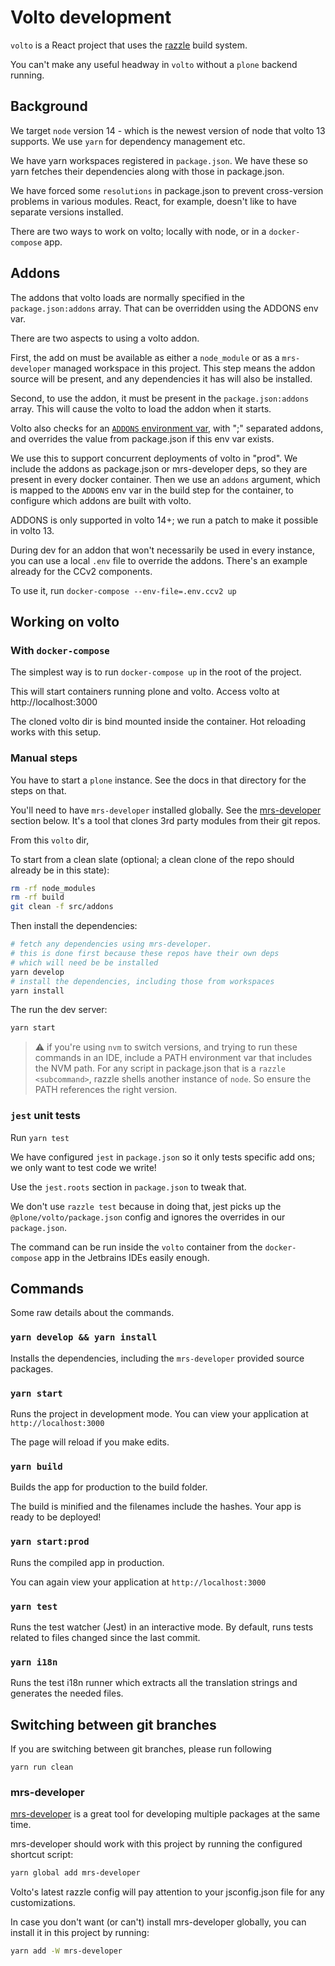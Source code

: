 # Volto development

`volto` is a React project that uses the [razzle](https://razzlejs.org/) build system.

You can't make any useful headway in `volto` without a `plone` backend running.

## Background

We target `node` version 14 - which is the newest version of node that volto 13 supports. We use `yarn` 
for dependency management etc.

We have yarn workspaces registered in `package.json`. We have these so yarn fetches their dependencies along with
those in package.json.

We have forced some `resolutions` in package.json to prevent cross-version problems in various modules. React, for 
example, doesn't like to have separate versions installed.

There are two ways to work on volto; locally with node, or in a `docker-compose` app.

## Addons

The addons that volto loads are normally specified in the `package.json:addons` array. That can be
overridden using the ADDONS env var.

There are two aspects to using a volto addon. 

First, the add on must be available as either a `node_module` or as a `mrs-developer` managed workspace in 
this project. This step means the addon source will be present, and any dependencies it has will also be installed.

Second, to use the addon, it must be present in the `package.json:addons` array. This will cause the volto to load 
the addon when it starts.

Volto also checks for an [`ADDONS` environment var](https://docs.voltocms.com/configuration/environmentvariables/#use-add-ons-via-the-addons-environment-variable), with ";" separated addons, and overrides the value from package.json
if this env var exists.

We use this to support concurrent deployments of volto in "prod". We include the addons as package.json 
or mrs-developer deps, so they are present in every docker container. Then we use an `addons` argument, which is mapped
to the `ADDONS` env var in the build step for the container, to configure which addons are built with volto.

ADDONS is only supported in volto 14+; we run a patch to make it possible in volto 13.

During dev for an addon that won't necessarily be used in every instance, you can use a local `.env` file to override 
the addons. There's an example already for the CCv2 components. 

To use it, run `docker-compose --env-file=.env.ccv2 up`

## Working on volto

### With `docker-compose`

The simplest way is to run `docker-compose up` in the root of the project. 

This will start containers running plone and volto. Access volto at http://localhost:3000

The cloned volto dir is bind mounted inside the container. Hot reloading works with this setup.

### Manual steps

You have to start a `plone` instance. See the docs in that directory for the steps on that.

You'll need to have `mrs-developer` installed globally. See the [mrs-developer](#mrs-developer) section below.  It's 
a tool that clones 3rd party modules from their git repos.

From this `volto` dir,

To start from a clean slate (optional; a clean clone of the repo should already be in this state):

```bash
rm -rf node_modules
rm -rf build
git clean -f src/addons
```

Then install the dependencies:

```bash
# fetch any dependencies using mrs-developer.
# this is done first because these repos have their own deps
# which will need be be installed
yarn develop
# install the dependencies, including those from workspaces
yarn install
```

The run the dev server:

```bash
yarn start
```

> ⚠️ if you're using `nvm` to switch versions, and trying to run these commands in an IDE,
> include a PATH environment var that includes the NVM path. For any script in package.json that
> is a `razzle <subcommand>`, razzle shells another instance of `node`. So ensure the PATH references
> the right version.

### `jest` unit tests

Run `yarn test`

We have configured `jest` in `package.json` so it only tests specific add ons; we only want to test code we write!

Use the `jest.roots` section in `package.json` to tweak that. 

We don't use `razzle test` because in doing that, jest picks up the `@plone/volto/package.json` config
and ignores the overrides in our `package.json`.

The command can be run inside the `volto` container from the `docker-compose` app in the Jetbrains 
IDEs easily enough. 

## Commands

Some raw details about the commands.

### `yarn develop && yarn install`

Installs the dependencies, including the `mrs-developer` provided source packages.  

### `yarn start`

Runs the project in development mode.
You can view your application at `http://localhost:3000`

The page will reload if you make edits.

### `yarn build`

Builds the app for production to the build folder.

The build is minified and the filenames include the hashes.
Your app is ready to be deployed!

### `yarn start:prod`

Runs the compiled app in production.

You can again view your application at `http://localhost:3000`

### `yarn test`

Runs the test watcher (Jest) in an interactive mode.
By default, runs tests related to files changed since the last commit.

### `yarn i18n`

Runs the test i18n runner which extracts all the translation strings and
generates the needed files.

## Switching between git branches

If you are switching between git branches, please run following

`yarn run clean`

### mrs-developer

[mrs-developer](https://github.com/collective/mrs-developer) is a great tool
for developing multiple packages at the same time.

mrs-developer should work with this project by running the configured shortcut script:

```bash
yarn global add mrs-developer
```

Volto's latest razzle config will pay attention to your jsconfig.json file for any customizations.

In case you don't want (or can't) install mrs-developer globally, you can install it in this project by running:

```bash
yarn add -W mrs-developer
```

